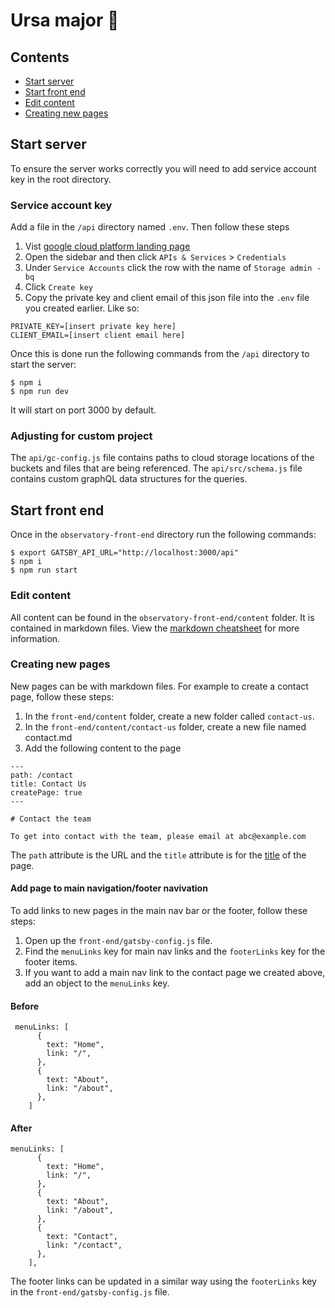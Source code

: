 # Ursa major 🚀

## Contents

- [Start server](#start-server)
- [Start front end](#start-front-end)
- [Edit content](#edit-content)
- [Creating new pages](#creating-new-pages)

## Start server

To ensure the server works correctly you will need to add service account key in the root directory.

### Service account key

Add a file in the `/api` directory named `.env`. Then follow these steps

1. Vist [google cloud platform landing page](https://console.cloud.google.com/)
2. Open the sidebar and then click `APIs & Services` > `Credentials`
3. Under `Service Accounts` click the row with the name of `Storage admin -bq`
4. Click `Create key`
5. Copy the private key and client email of this json file into the `.env` file you created earlier. Like so:

```
PRIVATE_KEY=[insert private key here]
CLIENT_EMAIL=[insert client email here]
```

Once this is done run the following commands from the `/api` directory to start the server:

```
$ npm i
$ npm run dev
```

It will start on port 3000 by default.

### Adjusting for custom project

The `api/gc-config.js` file contains paths to cloud storage locations of the buckets and files that are being referenced.
The `api/src/schema.js` file contains custom graphQL data structures for the queries.

## Start front end

Once in the `observatory-front-end` directory run the following commands:

```
$ export GATSBY_API_URL="http://localhost:3000/api"
$ npm i
$ npm run start
```

### Edit content

All content can be found in the `observatory-front-end/content` folder. It is contained in markdown files. View the [markdown cheatsheet](https://github.com/adam-p/markdown-here/wiki/Markdown-Cheatsheet) for more information.

### Creating new pages

New pages can be with markdown files. For example to create a contact page, follow these steps:

1. In the `front-end/content` folder, create a new folder called `contact-us`.
2. In the `front-end/content/contact-us` folder, create a new file named contact.md
3. Add the following content to the page

```
---
path: /contact
title: Contact Us
createPage: true
---

# Contact the team

To get into contact with the team, please email at abc@example.com
```

The `path` attribute is the URL and the `title` attribute is for the [title](https://www.w3schools.com/tags/tag_title.asp) of the page.

#### Add page to main navigation/footer navivation

To add links to new pages in the main nav bar or the footer, follow these steps:

1. Open up the `front-end/gatsby-config.js` file.
2. Find the `menuLinks` key for main nav links and the `footerLinks` key for the footer items.
3. If you want to add a main nav link to the contact page we created above, add an object to the `menuLinks` key.

#### Before

```
 menuLinks: [
      {
        text: "Home",
        link: "/",
      },
      {
        text: "About",
        link: "/about",
      },
    ]
```

#### After

```
menuLinks: [
      {
        text: "Home",
        link: "/",
      },
      {
        text: "About",
        link: "/about",
      },
      {
        text: "Contact",
        link: "/contact",
      },
    ],
```

The footer links can be updated in a similar way using the `footerLinks` key in the `front-end/gatsby-config.js` file.
